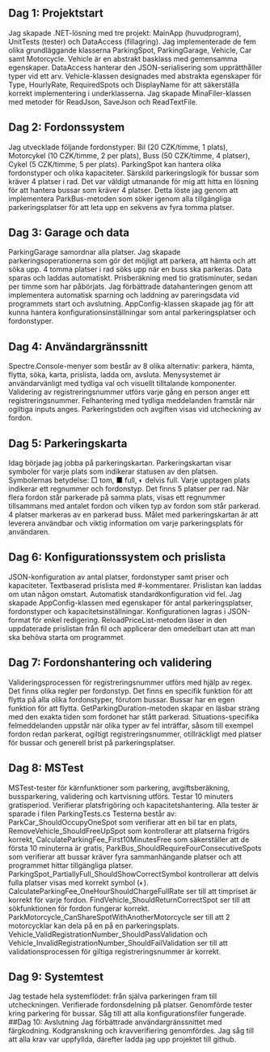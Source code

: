 ## Dag 1: Projektstart
Jag skapade .NET-lösning med tre projekt: MainApp (huvudprogram), UnitTests (tester) och DataAccess (fillagring). Jag implementerade de fem olika grundläggande klasserna ParkingSpot, ParkingGarage, Vehicle, Car samt Motorcycle. Vehicle är en abstrakt basklass med gemensamma egenskaper. DataAccess hanterar den JSON-serialisering som upprätthåller typer vid ett arv. Vehicle-klassen designades med abstrakta egenskaper för Type, HourlyRate, RequiredSpots och DisplayName för att säkerställa korrekt implementering i underklasserna. Jag skapade MinaFiler-klassen med metoder för ReadJson, SaveJson och ReadTextFile.
## Dag 2: Fordonssystem
Jag utvecklade följande fordonstyper: Bil (20 CZK/timme, 1 plats), Motorcykel (10 CZK/timme, 2 per plats), Buss (50 CZK/timme, 4 platser), Cykel (5 CZK/timme, 5 per plats). ParkingSpot kan hantera olika fordonstyper och olika kapaciteter. Särskild parkeringslogik för bussar som kräver 4 platser i rad.
Det var väldigt utmanande för mig att hitta en lösning för att hantera bussar som kräver 4 platser. Detta löste jag genom att implementera ParkBus-metoden som söker igenom alla tillgängliga parkeringsplatser för att leta upp en sekvens av fyra tomma platser.  
## Dag 3: Garage och data
ParkingGarage samordnar alla platser. Jag skapade parkeringsoperationerna som gör det möjligt att parkera, att hämta och att söka upp. 4 tomma platser i rad söks upp när en buss ska parkeras. Data sparas och laddas automatiskt. Prisberäkning med tio gratisminuter, sedan per timme som har påbörjats.
Jag förbättrade datahanteringen genom att implementera automatisk sparning och laddning av pareringsdata vid programmets start och avslutning. 
AppConfig-klassen skapade jag för att kunna hantera konfigurationsinställningar som antal parkeringsplatser och fordonstyper.
## Dag 4: Användargränssnitt
Spectre.Console-menyer som består av 8 olika alternativ: parkera, hämta, flytta, söka, karta, prislista, ladda om, avsluta. Menysystemet är användarvänligt med tydliga val och visuellt tilltalande komponenter. Validering av registreringsnummer utförs varje gång en person anger ett registreringsnummer. Felhantering med tydliga meddelanden framstår när ogiltiga inputs anges. Parkeringstiden och avgiften visas vid utcheckning av fordon.
## Dag 5: Parkeringskarta
Idag började jag jobba på parkeringskartan. Parkeringskartan visar symboler för varje plats som indikerar statusen av den platsen. Symbolernas betydelse:  □ tom, ■ full, ◐ delvis full. Varje upptagen plats indikerar ett regnummer och fordonstyp. Det finns 5 platser per rad. När flera fordon står parkerade på samma plats, visas ett regnummer tillsammans med antalet fordon och vilken typ av fordon som står parkerad. 4 platser markeras av en parkerad buss. 
Målet med parkeringskartan är att leverera användbar och viktig information om varje parkeringsplats för användaren. 
## Dag 6: Konfigurationssystem och prislista
JSON-konfiguration av antal platser, fordonstyper samt priser och kapaciteter. Textbaserad prislista med #-kommentarer. Prislistan kan laddas om utan någon omstart. Automatisk standardkonfiguration vid fel.
Jag skapade AppConfig-klassen med egenskaper för antal parkeringsplatser, fordonstyper och kapacitetsinställningar. Konfigurationen lagras i JSON-format för enkel redigering.
 ReloadPriceList-metoden läser in den uppdaterade prislistan från fil och applicerar den omedelbart utan att man ska behöva starta om programmet. 
## Dag 7: Fordonshantering och validering
Valideringsprocessen för registreringsnummer utförs med hjälp av regex. Det finns olika regler per fordonstyp. Det finns en specifik funktion för att flytta på alla olika fordonstyper, förutom bussar. Bussar har en egen funktion för att flytta. GetParkingDuration-metoden skapar en läsbar sträng med den exakta tiden som fordonet har stått parkerad. Situations-specifika felmeddelanden uppstår när olika typer av fel inträffar, såsom till exempel fordon redan parkerat, ogiltigt registreringsnummer, otillräckligt med platser för bussar och generell brist på parkeringsplatser.
## Dag 8: MSTest
MSTest-tester för kärnfunktioner som parkering, avgiftsberäkning, bussparkering, validering och kartvisning utförs. Testar 10 minuters gratisperiod. Verifierar platsfrigöring och kapacitetshantering.
Alla tester är sparade i filen ParkingTests.cs 
Testerna består av: 
ParkCar_ShouldOccupyOneSpot som verifierar att en bil tar en plats, 
RemoveVehicle_ShouldFreeUpSpot som kontrollerar att platserna frigörs korrekt, 
CalculateParkingFee_First10MinutesFree som säkerställer att de första 10 minuterna är gratis, 
ParkBus_ShouldRequireFourConsecutiveSpots som verifierar att bussar kräver fyra 
sammanhängande platser och att programmet hittar tillgängliga platser. 
ParkingSpot_PartiallyFull_ShouldShowCorrectSymbol kontrollerar att delvis fulla platser visas med korrekt symbol (◐). 
CalculateParkingFee_OneHourShouldChargeFullRate ser till att timpriset är korrekt för varje fordon. 
FindVehicle_ShouldReturnCorrectSpot ser till att sökfunktionen för fordon fungerar korrekt.
ParkMotorcycle_CanShareSpotWithAnotherMotorcycle ser till att 2 motorcycklar kan dela på en på en parkeringsplats. 
Vehicle_ValidRegistrationNumber_ShouldPassValidation och Vehicle_InvalidRegistrationNumber_ShouldFailValidation ser till att validationsprocessen för giltiga registreringsnummer är korrekt. 
## Dag 9: Systemtest
Jag testade hela systemflödet: från själva parkeringen fram till utcheckningen. Verifierade fordonsdelning på platser. Genomförde tester kring parkering för bussar. Såg till att alla konfigurationsfiler fungerade.
##Dag 10: Avslutning
Jag förbättrade användargränssnittet med färgkodning. Kodgranskning och kravverifiering genomfördes. Jag såg till att alla krav var uppfyllda, därefter ladda jag upp projektet till github. 

